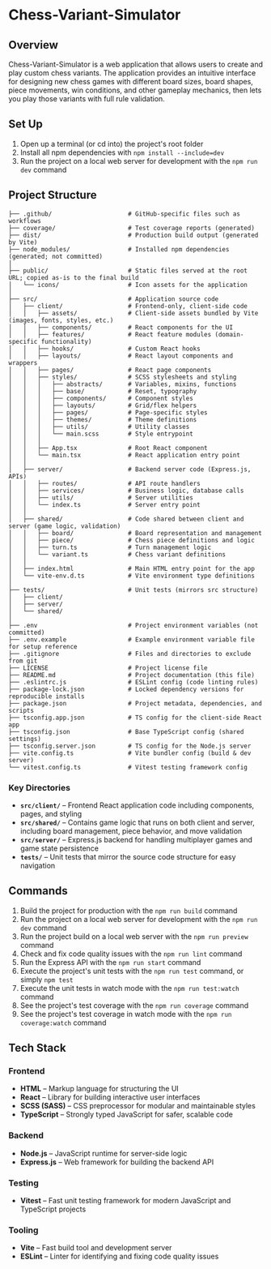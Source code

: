 # Chess-Variant-Simulator

## Overview

Chess-Variant-Simulator is a web application that allows users to create and play custom chess variants. The application provides an intuitive interface for designing new chess games with different board sizes, board shapes, piece movements, win conditions, and other gameplay mechanics, then lets you play those variants with full rule validation.

## Set Up

1. Open up a terminal (or cd into) the project's root folder
2. Install all npm dependencies with `npm install --include=dev`
3. Run the project on a local web server for development with the `npm run dev` command

## Project Structure

```text
├── .github/                     # GitHub-specific files such as workflows
├── coverage/                    # Test coverage reports (generated)
├── dist/                        # Production build output (generated by Vite)
├── node_modules/                # Installed npm dependencies (generated; not committed)
│
├── public/                      # Static files served at the root URL; copied as-is to the final build
│   └── icons/                   # Icon assets for the application
│
├── src/                         # Application source code
│   ├── client/                  # Frontend-only, client-side code
│   │   ├── assets/              # Client-side assets bundled by Vite (images, fonts, styles, etc.)
│   │   ├── components/          # React components for the UI
│   │   ├── features/            # React feature modules (domain-specific functionality)
│   │   ├── hooks/               # Custom React hooks
│   │   ├── layouts/             # React layout components and wrappers
│   │   ├── pages/               # React page components
│   │   ├── styles/              # SCSS stylesheets and styling
│   │   │   ├── abstracts/       # Variables, mixins, functions
│   │   │   ├── base/            # Reset, typography
│   │   │   ├── components/      # Component styles
│   │   │   ├── layouts/         # Grid/flex helpers
│   │   │   ├── pages/           # Page-specific styles
│   │   │   ├── themes/          # Theme definitions
│   │   │   ├── utils/           # Utility classes
│   │   │   └── main.scss        # Style entrypoint
│   │   │
│   │   ├── App.tsx              # Root React component
│   │   └── main.tsx             # React application entry point
│   │
│   ├── server/                  # Backend server code (Express.js, APIs)
│   │   ├── routes/              # API route handlers
│   │   ├── services/            # Business logic, database calls
│   │   ├── utils/               # Server utilities
│   │   └── index.ts             # Server entry point
│   │
│   ├── shared/                  # Code shared between client and server (game logic, validation)
│   │   ├── board/               # Board representation and management
│   │   ├── piece/               # Chess piece definitions and logic
│   │   ├── turn.ts              # Turn management logic
│   │   └── variant.ts           # Chess variant definitions
│   │
│   ├── index.html               # Main HTML entry point for the app
│   └── vite-env.d.ts            # Vite environment type definitions
│
├── tests/                       # Unit tests (mirrors src structure)
│   ├── client/
│   ├── server/
│   └── shared/
│
├── .env                         # Project environment variables (not committed)
├── .env.example                 # Example environment variable file for setup reference
├── .gitignore                   # Files and directories to exclude from git
├── LICENSE                      # Project license file
├── README.md                    # Project documentation (this file)
├── .eslintrc.js                 # ESLint config (code linting rules)
├── package-lock.json            # Locked dependency versions for reproducible installs
├── package.json                 # Project metadata, dependencies, and scripts
├── tsconfig.app.json            # TS config for the client-side React app
├── tsconfig.json                # Base TypeScript config (shared settings)
├── tsconfig.server.json         # TS config for the Node.js server
├── vite.config.ts               # Vite bundler config (build & dev server)
└── vitest.config.ts             # Vitest testing framework config
```

### Key Directories

- **`src/client/`** – Frontend React application code including components, pages, and styling
- **`src/shared/`** – Contains game logic that runs on both client and server, including board management, piece behavior, and move validation
- **`src/server/`** – Express.js backend for handling multiplayer games and game state persistence
- **`tests/`** – Unit tests that mirror the source code structure for easy navigation

## Commands

1. Build the project for production with the `npm run build` command
2. Run the project on a local web server for development with the `npm run dev` command
3. Run the project build on a local web server with the `npm run preview` command
4. Check and fix code quality issues with the `npm run lint` command
5. Run the Express API with the `npm run start` command
6. Execute the project's unit tests with the `npm run test` command, or simply `npm test`
7. Execute the unit tests in watch mode with the `npm run test:watch` command
8. See the project's test coverage with the `npm run coverage` command
9. See the project's test coverage in watch mode with the `npm run coverage:watch` command

## Tech Stack

### Frontend

- **HTML** – Markup language for structuring the UI
- **React** – Library for building interactive user interfaces
- **SCSS (SASS)** – CSS preprocessor for modular and maintainable styles
- **TypeScript** – Strongly typed JavaScript for safer, scalable code

### Backend

- **Node.js** – JavaScript runtime for server-side logic
- **Express.js** – Web framework for building the backend API

### Testing

- **Vitest** – Fast unit testing framework for modern JavaScript and TypeScript projects

### Tooling

- **Vite** – Fast build tool and development server
- **ESLint** – Linter for identifying and fixing code quality issues
